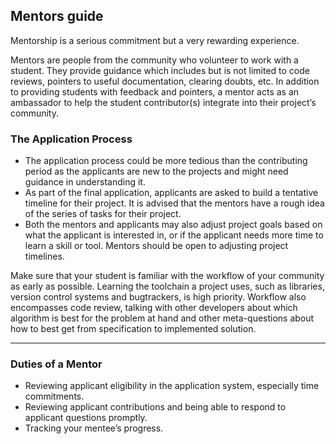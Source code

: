 ## Mentors guide

Mentorship is a serious commitment but a very rewarding experience. 

Mentors are people from the community who volunteer to work with a student. They provide guidance which includes but is not limited to code reviews, pointers to useful documentation, clearing doubts, etc. In addition to providing students with feedback and pointers, a mentor acts as an ambassador to help the student contributor(s) integrate into their project’s community.

### The Application Process
- The application process could be more tedious than the contributing period as the applicants are new to the projects and might need guidance in understanding it.
- As part of the final application, applicants are asked to build a tentative timeline for their project. It is advised that the mentors have a rough idea of the series of tasks for their project.
- Both the mentors and applicants may also adjust project goals based on what the applicant is interested in, or if the applicant needs more time to learn a skill or tool. Mentors should be open to adjusting project timelines.

Make sure that your student is familiar with the workflow of your community as early as possible. Learning the toolchain a project uses, such as libraries, version control systems and bugtrackers, is high priority. Workflow also encompasses code review, talking with other developers about which algorithm is best for the problem at hand and other meta-questions about how to best get from specification to implemented solution.

---

### Duties of a Mentor
 - Reviewing applicant eligibility in the application system, especially time commitments.
 - Reviewing applicant contributions and being able to respond to applicant questions promptly.
 - Tracking your mentee’s progress.
